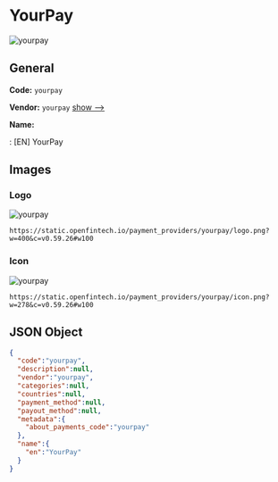
# YourPay 
![yourpay](https://static.openfintech.io/payment_providers/yourpay/logo.png?w=400&c=v0.59.26#w100)  

## General 
 
**Code:** `yourpay` 
 
**Vendor:** `yourpay` [show -->](/vendors/yourpay/) 
 
**Name:** 
 
:	[EN] YourPay 
 

## Images 

### Logo 
 
![yourpay](https://static.openfintech.io/payment_providers/yourpay/logo.png?w=400&c=v0.59.26#w100)  

```
https://static.openfintech.io/payment_providers/yourpay/logo.png?w=400&c=v0.59.26#w100
```  

### Icon 
 
![yourpay](https://static.openfintech.io/payment_providers/yourpay/icon.png?w=278&c=v0.59.26#w100)  

```
https://static.openfintech.io/payment_providers/yourpay/icon.png?w=278&c=v0.59.26#w100
```  

## JSON Object 

```json
{
  "code":"yourpay",
  "description":null,
  "vendor":"yourpay",
  "categories":null,
  "countries":null,
  "payment_method":null,
  "payout_method":null,
  "metadata":{
    "about_payments_code":"yourpay"
  },
  "name":{
    "en":"YourPay"
  }
}
```  
